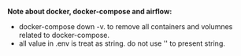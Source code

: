 **Note about docker, docker-compose and airflow:**
- docker-compose down -v. to remove all containers and volumnes related to docker-compose.
- all value in .env is treat as string. do not use '' to present string.